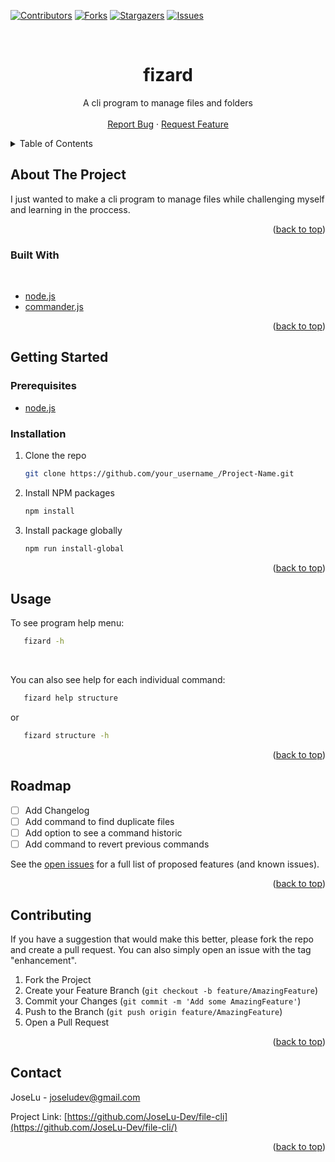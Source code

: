 <a name="readme-top"></a>


[![Contributors][contributors-shield]][contributors-url]
[![Forks][forks-shield]][forks-url]
[![Stargazers][stars-shield]][stars-url]
[![Issues][issues-shield]][issues-url]


<!-- PROJECT LOGO -->
<br />
<div align="center">

  <h1 align="center">fizard</h1>

  <p align="center">
    A cli program to manage files and folders 
    <br />
    <br />
    <a href="https://github.com/JoseLu-Dev/file-cli/issues">Report Bug</a>
    ·
    <a href="https://github.com/JoseLu-Dev/file-cli/issues">Request Feature</a>
  </p>
</div>



<!-- TABLE OF CONTENTS -->
<details>
  <summary>Table of Contents</summary>
  <ol>
    <li>
      <a href="#about-the-project">About The Project</a>
      <ul>
        <li><a href="#built-with">Built With</a></li>
      </ul>
    </li>
    <li>
      <a href="#getting-started">Getting Started</a>
      <ul>
        <li><a href="#prerequisites">Prerequisites</a></li>
        <li><a href="#installation">Installation</a></li>
      </ul>
    </li>
    <li><a href="#usage">Usage</a></li>
    <li><a href="#roadmap">Roadmap</a></li>
    <li><a href="#contributing">Contributing</a></li>
    <li><a href="#contact">Contact</a></li>
  </ol>
</details>



<!-- ABOUT THE PROJECT -->
## About The Project

I just wanted to make a cli program to manage files while challenging myself and learning in the proccess.

<p align="right">(<a href="#readme-top">back to top</a>)</p>



### Built With
<br>

* [node.js](https://nodejs.org/)
* [commander.js](https://github.com/tj/commander.js/)

<p align="right">(<a href="#readme-top">back to top</a>)</p>



<!-- GETTING STARTED -->
## Getting Started

### Prerequisites

* [node.js](https://nodejs.org/en/download/)
  <br>

### Installation

1. Clone the repo
   ```sh
   git clone https://github.com/your_username_/Project-Name.git
   ```
2. Install NPM packages
   ```sh
   npm install
   ```
3. Install package globally
   ```sh
   npm run install-global
   ```

<p align="right">(<a href="#readme-top">back to top</a>)</p>



<!-- USAGE EXAMPLES -->
## Usage

To see program help menu:
```sh
   fizard -h
   ```

<br>

You can also see help for each individual command:
```sh
   fizard help structure
   ```
or

```sh
   fizard structure -h
   ```

<p align="right">(<a href="#readme-top">back to top</a>)</p>



<!-- ROADMAP -->
## Roadmap

- [ ] Add Changelog
- [ ] Add command to find duplicate files
- [ ] Add option to see a command historic
- [ ] Add command to revert previous commands

See the [open issues](https://github.com/JoseLu-Dev/file-cli/issues) for a full list of proposed features (and known issues).

<p align="right">(<a href="#readme-top">back to top</a>)</p>



<!-- CONTRIBUTING -->
## Contributing

If you have a suggestion that would make this better, please fork the repo and create a pull request. You can also simply open an issue with the tag "enhancement".

1. Fork the Project
2. Create your Feature Branch (`git checkout -b feature/AmazingFeature`)
3. Commit your Changes (`git commit -m 'Add some AmazingFeature'`)
4. Push to the Branch (`git push origin feature/AmazingFeature`)
5. Open a Pull Request

<p align="right">(<a href="#readme-top">back to top</a>)</p>


<!-- CONTACT -->
## Contact

JoseLu - joseludev@gmail.com

Project Link: [https://github.com/JoseLu-Dev/file-cli](https://github.com/JoseLu-Dev/file-cli/)

<p align="right">(<a href="#readme-top">back to top</a>)</p>



<!-- MARKDOWN LINKS & IMAGES -->
[contributors-shield]: https://img.shields.io/github/contributors/JoseLu-Dev/file-cli.svg?style=for-the-badge
[contributors-url]: https://github.com/JoseLu-Dev/file-cli/graphs/contributors
[forks-shield]: https://img.shields.io/github/forks/JoseLu-Dev/file-cli.svg?style=for-the-badge
[forks-url]: https://github.com/JoseLu-Dev/file-cli/network/members
[stars-shield]: https://img.shields.io/github/stars/JoseLu-Dev/file-cli.svg?style=for-the-badge
[stars-url]: https://github.com/JoseLu-Dev/file-cli/stargazers
[issues-shield]: https://img.shields.io/github/issues/JoseLu-Dev/file-cli.svg?style=for-the-badge
[issues-url]: https://github.com/JoseLu-Dev/file-cli/issues